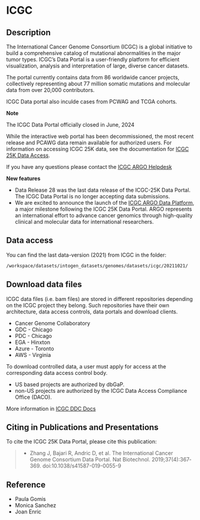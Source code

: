 # ICGC

## Description
The International Cancer Genome Consortium (ICGC) is a global initiative to build a comprehensive catalog of mutational abnormalities in the major tumor types. ICGC’s Data Portal is a user-friendly platform for efficient visualization, analysis and interpretation of large, diverse cancer datasets. 

The portal currently contains data from 86 worldwide cancer projects, collectively representing about 77 million somatic mutations and molecular data from over 20,000 contributors.

ICGC Data portal also inculde cases from PCWAG and TCGA cohorts.


**Note**

The ICGC Data Portal officially closed in June, 2024

While the interactive web portal has been decommissioned, the most recent release and PCAWG data remain available for authorized users. For information on accessing ICGC 25K data, see the documentation for [ICGC 25K Data Access](https://docs.icgc-argo.org/docs/data-access/icgc-25k-data).

If you have any questions please contact the [ICGC ARGO Helpdesk](https://platform.icgc-argo.org/contact)


**New features**

- Data Release 28 was the last data release of the ICGC-25K Data Portal. The ICGC Data Portal is no longer accepting data submissions.
- We are excited to announce the launch of the [ICGC ARGO Data Platform](https://platform.icgc-argo.org/), a major milestone following the ICGC 25K Data Portal. ARGO represents an international effort to advance cancer genomics through high-quality clinical and molecular data for international researchers.

## Data access

You can find the last data-version (2021) from ICGC in the folder:
```bash 
/workspace/datasets/intogen_datasets/genomes/datasets/icgc/20211021/
```

## Download data files

ICGC data files (i.e.  bam files) are stored in different repositories depending on the ICGC project they belong. Such repositories have their own architecture, data access controls, data portals and download clients.

- Cancer Genome Collaboratory 
- GDC - Chicago
- PDC - Chicago
- EGA - Hinxton
- Azure - Toronto
- AWS - Virginia

 To download controlled data, a user must apply for access at the corresponding data access control body. 
- US based projects are authorized by dbGaP.
- non-US projects are authorized by the ICGC Data Access Compliance Office (DACO).

More information in [ICGC DDC Docs](https://docs.icgc.org/download/data-access/)


## Citing in Publications and Presentations
To cite the ICGC 25K Data Portal, please cite this publication:
> -  Zhang J, Bajari R, Andric D, et al. The International Cancer Genome Consortium Data Portal. Nat Biotechnol. 2019;37(4):367‐369. doi:10.1038/s41587-019-0055-9

## Reference
- Paula Gomis
- Monica Sanchez
- Joan Enric

